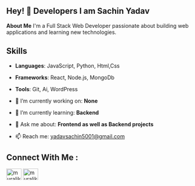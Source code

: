 ## Hey! 👋 Developers I am Sachin Yadav


**About Me**
I'm a Full Stack Web Developer passionate about building web applications and learning new technologies.

## Skills
- **Languages**: JavaScript, Python, Html,Css
- **Frameworks**: React, Node.js, MongoDb
- **Tools**: Git, Ai, WordPress
  

- 🔭 I’m currently working on: **None**
- 🌱 I’m currently learning: **Backend**
- 💬 Ask me about: **Frontend as well as Backend projects**
- 📫 Reach me: yadavsachin5001@gmail.com

## Connect With Me :
<a href="https://www.linkedin.com/in/sachin-yadav-631b6031a/" rel="nofollow"><img align="center" src="https://raw.githubusercontent.com/rahuldkjain/github-profile-readme-generator/master/src/images/icons/Social/linked-in-alt.svg" alt="muralikrishna-popuri-90b112239" height="30" width="40" style="max-width: 100%;"></a>
<a href="https://www.instagram.com/mr.sachin_72?igsh=MW9ma2lhbnA1cWZxdw==" rel="nofollow"><img align="center" src="https://raw.githubusercontent.com/rahuldkjain/github-profile-readme-generator/master/src/images/icons/Social/instagram.svg" alt="muralikrishnaorg" height="30" width="40" style="max-width: 100%;"></a>

